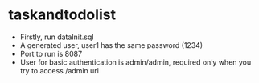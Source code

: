 # taskandtodolist

- Firstly, run dataInit.sql
- A generated user, user1 has the same password (1234)
- Port to run is 8087
- User for basic authentication is admin/admin, required only when you try to access /admin url